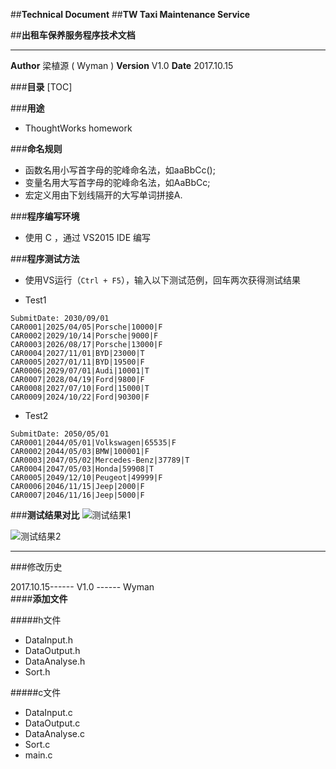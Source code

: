 ##**Technical Document**
##**TW Taxi Maintenance Service** 

##**出租车保养服务程序技术文档**

******
**Author**  梁植源 ( Wyman )
**Version** V1.0
**Date**    2017.10.15


###**目录**
[TOC]

###**用途**
- ThoughtWorks homework
	
###**命名规则**
- 函数名用小写首字母的驼峰命名法，如aaBbCc();
- 变量名用大写首字母的驼峰命名法，如AaBbCc;
- 宏定义用由下划线隔开的大写单词拼接A.

###**程序编写环境**
- 使用 C ，通过 VS2015 IDE 编写  

###**程序测试方法**
- 使用VS运行（`Ctrl + F5`），输入以下测试范例，回车两次获得测试结果

- Test1
```
SubmitDate: 2030/09/01
CAR0001|2025/04/05|Porsche|10000|F
CAR0002|2029/10/14|Porsche|9000|F
CAR0003|2026/08/17|Porsche|13000|F
CAR0004|2027/11/01|BYD|23000|T
CAR0005|2027/01/11|BYD|19500|F
CAR0006|2029/07/01|Audi|10001|T
CAR0007|2028/04/19|Ford|9800|F
CAR0008|2027/07/10|Ford|15000|T
CAR0009|2024/10/22|Ford|90300|F
```
- Test2
```
SubmitDate: 2050/05/01
CAR0001|2044/05/01|Volkswagen|65535|F
CAR0002|2044/05/03|BMW|100001|F
CAR0003|2047/05/02|Mercedes-Benz|37789|T
CAR0004|2047/05/03|Honda|59908|T
CAR0005|2049/12/10|Peugeot|49999|F
CAR0006|2046/11/15|Jeep|2000|F
CAR0007|2046/11/16|Jeep|5000|F
```

###**测试结果对比**
![测试结果1](http://img.blog.csdn.net/20171015191859856?watermark/2/text/aHR0cDovL2Jsb2cuY3Nkbi5uZXQvcXFfMzI2NjY1NTU=/font/5a6L5L2T/fontsize/400/fill/I0JBQkFCMA==/dissolve/70/gravity/SouthEast)

![测试结果2](http://img.blog.csdn.net/20171015191924483?watermark/2/text/aHR0cDovL2Jsb2cuY3Nkbi5uZXQvcXFfMzI2NjY1NTU=/font/5a6L5L2T/fontsize/400/fill/I0JBQkFCMA==/dissolve/70/gravity/SouthEast)

-------------------
###修改历史

2017.10.15------ V1.0  ------      Wyman  
####**添加文件**

#####h文件
 - DataInput.h
 - DataOutput.h
 - DataAnalyse.h
 - Sort.h

#####c文件
 - DataInput.c
 - DataOutput.c
 - DataAnalyse.c
 - Sort.c
 - main.c